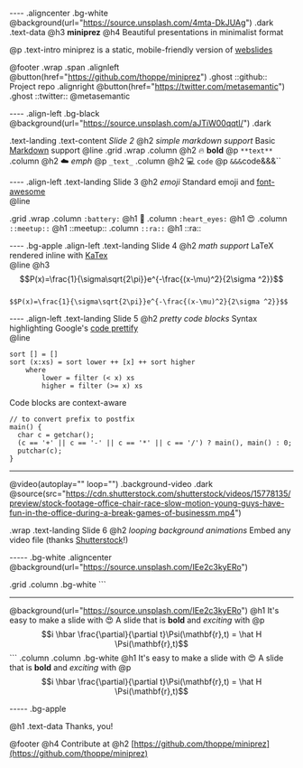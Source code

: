 ---- .aligncenter .bg-white
@background(url="https://source.unsplash.com/4mta-DkJUAg") .dark
.text-data  @h3 **miniprez** 
@h4 Beautiful presentations in minimalist format <br>

@p .text-intro 
  miniprez is a static, mobile-friendly version of [webslides](https://github.com/jlantunez/webslides)

@footer
 .wrap
  .span
   .alignleft
     @button(href="https://github.com/thoppe/miniprez") .ghost ::github:: Project repo
   .alignright
     @button(href="https://twitter.com/metasemantic") .ghost ::twitter:: @metasemantic

---- .align-left .bg-black
@background(url="https://source.unsplash.com/aJTiW00qqtI/") .dark

.text-landing .text-content _Slide 2_
@h2 _simple markdown support_
Basic [Markdown](https://daringfireball.net/projects/markdown/syntax) support
@line
 .grid .wrap
  .column
    @h2 :fire: **bold**
    @p `**text**`
  .column
    @h2 :cloud: _emph_
    @p `_text_`
  .column
    @h2 :computer: `code`
    @p `&&&`code&&&`` 

---- .align-left
.text-landing Slide 3
@h2 _emoji_
Standard emoji and [font-awesome](http://fontawesome.io/)  
@line

 .grid .wrap
  .column `:battery:`
    @h1 :battery:
  .column `:heart_eyes:`
    @h1 :heart_eyes:
  .column `::meetup::`
    @h1 ::meetup::
  .column `::ra::`
    @h1 ::ra:: 

---- .bg-apple .align-left
.text-landing Slide 4
@h2 _math support_
LaTeX rendered inline with [KaTex](https://github.com/Khan/KaTeX)  
@line
@h3
  $$P(x)=\frac{1}{\sigma\sqrt{2\pi}}e^{-\frac{(x-\mu)^2}{2\sigma ^2}}$$
<br>
`$$P(x)=\frac{1}{\sigma\sqrt{2\pi}}e^{-\frac{(x-\mu)^2}{2\sigma ^2}}$$`

---- .align-left 
.text-landing Slide 5
@h2 _pretty code blocks_
Syntax highlighting Google's [code prettify](https://github.com/google/code-prettify)  
@line
```
sort [] = []
sort (x:xs) = sort lower ++ [x] ++ sort higher
    where
        lower = filter (< x) xs
        higher = filter (>= x) xs
```
Code blocks are context-aware
```
// to convert prefix to postfix
main() {
  char c = getchar();
  (c == '+' || c == '-' || c == '*' || c == '/') ? main(), main() : 0;
  putchar(c);
} 
```

-----
@video(autoplay="" loop="") .background-video .dark
  @source(src="https://cdn.shutterstock.com/shutterstock/videos/15778135/preview/stock-footage-office-chair-race-slow-motion-young-guys-have-fun-in-the-office-during-a-break-games-of-businessm.mp4")

.wrap
 .text-landing Slide 6
 @h2 _looping background animations_
 Embed any video file (thanks [Shutterstock](https://www.shutterstock.com/)!)


----- .bg-white .aligncenter
@background(url="https://source.unsplash.com/IEe2c3kyERo") 

  .grid 
   .column .bg-white
    ```
- - - -
@background(url="https://source.unsplash.com/IEe2c3kyERo") 
@h1 It's easy to make a slide with :heart_eyes:
A slide that is **bold** and _exciting_ with
@p $$i \hbar \frac{\partial}{\partial t}\Psi(\mathbf{r},t) = \hat H \Psi(\mathbf{r},t)$$
    ```
   .column
   .column .bg-white
    @h1 It's easy to make a slide with :heart_eyes:
    A slide that is **bold** and _exciting_ with
    @p $$i \hbar \frac{\partial}{\partial t}\Psi(\mathbf{r},t) = \hat H \Psi(\mathbf{r},t)$$

----- .bg-apple

@h1 .text-data Thanks, you!

@footer
  @h4 Contribute at
  @h2 [https://github.com/thoppe/miniprez](https://github.com/thoppe/miniprez)